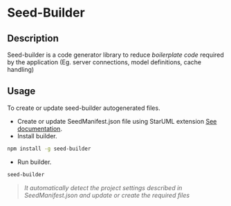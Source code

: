 # Seed-Builder

## Description

Seed-builder is a code generator library to reduce *boilerplate code* required by the application (Eg. server connections, model definitions, cache handling) 

## Usage

To create or update seed-builder autogenerated files.

-   Create or update SeedManifest.json file using StarUML extension [See documentation](https://github.com/erick-rivas/seed-staruml/blob/master/README.md).
-   Install builder.
```bash
npm install -g seed-builder
``` 
-   Run builder.
```bash
seed-builder
``` 
>   *It automatically detect the project settings described in SeedManifest.json and update or create the required files*